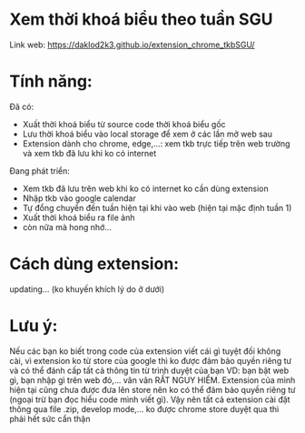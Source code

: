 # Xem thời khoá biểu theo tuần SGU
Link web: https://daklod2k3.github.io/extension_chrome_tkbSGU/
# Tính năng:
Đã có:
- Xuất thời khoá biểu từ source code thời khoá biểu gốc
- Lưu thời khoá biểu vào local storage để xem ở các lần mở web sau
- Extension dành cho chrome, edge,...: xem tkb trực tiếp trên web trường và xem tkb đã lưu khi ko có internet

Đang phát triển:
- Xem tkb đã lưu trên web khi ko có internet ko cần dùng extension
- Nhập tkb vào google calendar
- Tự đổng chuyển đến tuần hiện tại khi vào web (hiện tại mặc định tuần 1)
- Xuất thời khoá biểu ra file ảnh
- còn nữa mà hong nhớ...
# Cách dùng extension: 
updating... (ko khuyến khích lý do ở dưới)

# Lưu ý: 
Nếu các bạn ko biết trong code của extension viết cái gì tuyệt đối không cài, vì extension ko từ store của google thì ko được đảm bảo quyền riêng tư và có thể đánh cấp tất cả thông tin từ trình duyệt của bạn VD: bạn bật web gì, bạn nhập gì trên web đó,... vân vân RẤT NGUY HIỂM. Extension của mình hiện tại cũng chưa được đưa lên store nên ko có thể đảm bảo quyền riêng tư (ngoại trừ bạn đọc hiểu code mình viết gì). Vậy nên tất cả extension cài đặt thông qua file .zip, develop mode,... ko được chrome store duyệt qua thì phải hết sức cẩn thận
